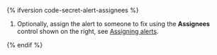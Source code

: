 {% ifversion code-secret-alert-assignees %}

1. Optionally, assign the alert to someone to fix using the **Assignees** control shown on the right, see [Assigning alerts](/code-security/securing-your-organization/fixing-security-alerts-at-scale/about-security-campaigns#assigning-alerts).

{% endif %}
